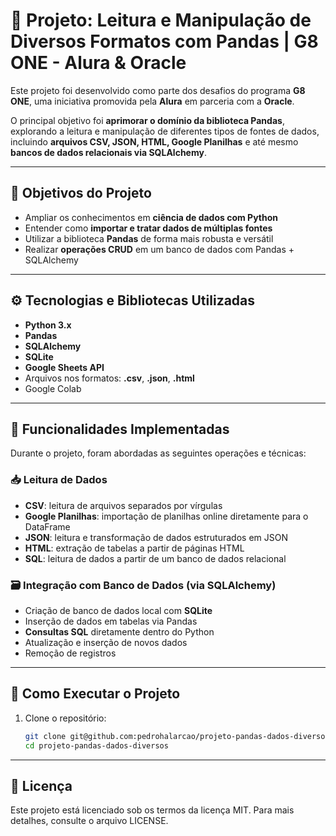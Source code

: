 # 🧩 Projeto: Leitura e Manipulação de Diversos Formatos com Pandas | G8 ONE - Alura & Oracle

Este projeto foi desenvolvido como parte dos desafios do programa **G8 ONE**, uma iniciativa promovida pela **Alura** em parceria com a **Oracle**.

O principal objetivo foi **aprimorar o domínio da biblioteca Pandas**, explorando a leitura e manipulação de diferentes tipos de fontes de dados, incluindo **arquivos CSV, JSON, HTML, Google Planilhas** e até mesmo **bancos de dados relacionais via SQLAlchemy**.

---

## 🎯 Objetivos do Projeto

- Ampliar os conhecimentos em **ciência de dados com Python**
- Entender como **importar e tratar dados de múltiplas fontes**
- Utilizar a biblioteca **Pandas** de forma mais robusta e versátil
- Realizar **operações CRUD** em um banco de dados com Pandas + SQLAlchemy

---

## ⚙️ Tecnologias e Bibliotecas Utilizadas

- **Python 3.x**
- **Pandas**
- **SQLAlchemy**
- **SQLite**
- **Google Sheets API**
- Arquivos nos formatos: **.csv**, **.json**, **.html**
- Google Colab

---

## 🧪 Funcionalidades Implementadas

Durante o projeto, foram abordadas as seguintes operações e técnicas:

### 📥 Leitura de Dados

- **CSV**: leitura de arquivos separados por vírgulas
- **Google Planilhas**: importação de planilhas online diretamente para o DataFrame
- **JSON**: leitura e transformação de dados estruturados em JSON
- **HTML**: extração de tabelas a partir de páginas HTML
- **SQL**: leitura de dados a partir de um banco de dados relacional

### 🗃️ Integração com Banco de Dados (via SQLAlchemy)

- Criação de banco de dados local com **SQLite**
- Inserção de dados em tabelas via Pandas
- **Consultas SQL** diretamente dentro do Python
- Atualização e inserção de novos dados
- Remoção de registros


---

## 🚀 Como Executar o Projeto

1. Clone o repositório:
   ```bash
   git clone git@github.com:pedrohalarcao/projeto-pandas-dados-diversos.git
   cd projeto-pandas-dados-diversos


---

## 📜 Licença

Este projeto está licenciado sob os termos da licença MIT. Para mais detalhes, consulte o arquivo LICENSE.




